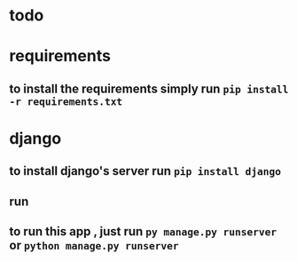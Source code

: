 # todo
# requirements
to install the requirements simply run `pip install -r requirements.txt` 
---
# django
to install django's server run `pip install django`
---
## run
to run this app , just run `py manage.py runserver` or `python manage.py runserver`
---
